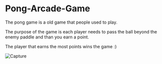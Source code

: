 # Pong-Arcade-Game

The pong game is a old game that people used to play.

The purpose of the game is each player needs to pass the ball beyond the enemy paddle and than you earn a point.

The player that earns the most points wins the game :)

![Capture](https://user-images.githubusercontent.com/93610739/193581372-d6e2b07a-9cdd-4c25-bfb8-fe87d3e219da.JPG)
